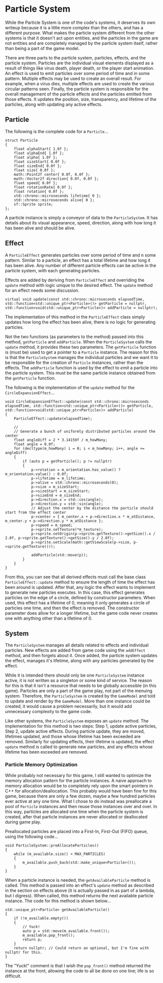 # Particle System

While the Particle System is one of the code's systems, it deserves its own writeup because it is a little more complex than the others, and has a different purpose.  What makes the particle system different from the other systems is that it doesn't act upon entities, and the particles in the game are not entities and are completely managed by the particle system itself, rather than being a part of the game model.

There are three parts to the particle system, particles, effects, and the particle system.  Particles are the individual visual elements displayed as a result of things like virus death, player death, or the player start animation.  An effect is used to emit particles over some period of time and in some pattern.  Multiple effects may be used to create an overall result.  For example, when a virus dies, multiple effects are used to create the various circular patterns seen.  Finally, the particle system is responsible for the overall management of the particle effects and the particles emitted from those effects.  It updates the position, size, transparency, and lifetime of the particles, along with updating any active effects.

## Particle

The following is the complete code for a `Particle`...

    struct Particle
    {
        float alphaStart{ 1.0f };
        float alphaEnd{ 1.0f };
        float alpha{ 1.0f };
        float sizeStart{ 0.0f };
        float sizeEnd{ 0.0f };
        float size{ 0.0f };
        math::Point2f center{ 0.0f, 0.0f };
        math::Vector2f direction{ 0.0f, 0.0f };
        float speed{ 0.0f };
        float rotationRate{ 0.0f };
        float rotation{ 0.0f };
        std::chrono::microseconds lifetime{ 0 };
        std::chrono::microseconds alive{ 0 };
        sf::Sprite sprite;
    };

A particle instance is simply a conveyor of data to the `ParticleSystem`.  It has details about its visual appearance, speed, direction, along with how long it has been alive and should be alive.

## Effect

A `ParticleEffect` generates particles over some period of time and n some pattern.  Similar to a particle, an effect has a total lifetime and how long it has been alive.  Any number of different particle effects can be active in the particle system, with each generating particles.  

Effects are added by deriving from `ParticleEffect` and overriding the `update` method with logic unique to the desired effect.  The `update` method for an effect needs some discussion.

    virtual void update(const std::chrono::microseconds elapsedTime, std::function<std::unique_ptr<Particle>()> getParticle = nullptr, std::function<void(std::unique_ptr<Particle>)> addParticle = nullptr);

The implementation of this method in the `ParticleEffect` class simply updates how long the effect has been alive, there is no logic for generating particles.

Not the two functions (as parameters to the method) passed into this method, `getParticle` and `addParticle`.  When the `ParticleSystem` calls the `update` method, it provides these two parameters.  The `getParticle` function is (must be) used to get a pointer to a `Particle` instance.  The reason for this is that the `ParticleSystem` manages the individual particles and we want it to be responsible for the creation of `Particle` instances, rather than the effects.  The `addParticle` function is used by the effect to _emit_ a particle into the particle system.  This must be the same particle instance obtained from the `getParticle` function.

The following is the implementation of the `update` method for the `CircleExpansionEffect`...

    void CircleExpansionEffect::update(const std::chrono::microseconds elapsedTime, std::function<std::unique_ptr<Particle>()> getParticle, std::function<void(std::unique_ptr<Particle>)> addParticle)
    {
        ParticleEffect::update(elapsedTime);

        //
        // Generate a bunch of uniformly distributed particles around the center
        float angleDiff = 2 * 3.14159f / m_howMany;
        float angle = 0.0f;
        for (decltype(m_howMany) i = 0; i < m_howMany; i++, angle += angleDiff)
        {
            if (auto p = getParticle(); p != nullptr)
            {
                p->rotation = m_orientation.has_value() ? m_orientation.value() : 0.0f;
                p->lifetime = m_lifetime;
                p->alive = std::chrono::microseconds(0);
                p->size = m_sizeStart;
                p->sizeStart = m_sizeStart;
                p->sizeEnd = m_sizeEnd;
                p->direction.x = std::cos(angle);
                p->direction.y = std::sin(angle);
                // Adjust the center by the distance the particle should start from the effect center
                p->center = { m_center.x + p->direction.x * m_atDistance, m_center.y + p->direction.y * m_atDistance };
                p->speed = m_speed;
                p->sprite.setTexture(*m_texture);
                p->sprite.setOrigin(p->sprite.getTexture()->getSize().x / 2.0f, p->sprite.getTexture()->getSize().y / 2.0f);
                p->sprite.setScale(math::getViewScale(p->size, p->sprite.getTexture()));

                addParticle(std::move(p));
            }
        }
    }

From this, you can see that all derived effects must call the base class `ParticleEffect::update` method to ensure the length of time the effect has been around is updated.  After that, any logic the effect wants to implement to generate new particles executes.  In this case, this effect generates particles on the edge of a circle, defined by constructor parameters.  When used, this effect has a lifetime of 0, meaning it only generates a circle of particles one time, and then the effect is removed.  The constructor parameter does allow for a longer lifetime, but the game code never creates one with anything other than a lifetime of 0.

## System

The `ParticleSystem` manages all details related to effects and individual particles.  New effects are added from game code using the `addEffect` method, and then forgets about it.  Once added, the particle system updates the effect, manages it's lifetime, along with any particles generated by the effect.

While it is intended there should only be one `ParticleSystem` instance active, it is not written as a singleton or some kind of service.  The reason for this is that it isn't a resource that needs to be globally accessible (in this game).  Particles are only a part of the game play, not part of the menuing system.  Therefore, the `ParticleSystem` is created by the `GameModel` and told to update and render by the `GameModel`.  More than one instance could be created, it would cause a problem necessarily, but it would add unnecessary complexity to the game code.

Like other systems, the `ParticleSystem` exposes an `update` method.  The implementation for this method is two steps: Step 1, update active particles, Step 2, update active effects.  During particle update, they are moved, lifetimes updated, and those whose lifetime has been exceeded are removed.  Similarly for updating effects, their lifetime is updated, the effect `update` method is called to generate new particles, and any effects whose lifetime has been exceeded are removed.

### Particle Memory Optimization

While probably not necessary for this game, I still wanted to optimize the memory allocation pattern for the particle instances.  A naive approach to memory allocation would be to completely rely upon the smart pointers in C++ for allocation/deallocation.  This probably would have been fine for this game, because there are only a few dozen, maybe a few hundred particles ever active at any one time.  What I chose to do instead was preallocate a pool of `Particle` instances and then reuse those instances over and over.  In this way, particles are allocated one time when the particle system is created, after that particle instances are never allocated or deallocated during game play.

Preallocated particles are placed into a First-In, First-Out (FIFO) queue, using the following code...

    void ParticleSystem::preAllocateParticles()
    {
        while (m_available.size() < MAX_PARTICLES)
        {
            m_available.push_back(std::make_unique<Particle>());
        }
    }

When a particle instance is needed, the `getAvailableParticle` method is called.  This method is passed into an effect's `update` method as described in the section on effects above (it is actually passed in as part of a lambda, but I digress).  When called, this method returns the next available particle instance.  The code for this method is shown below...

    std::unique_ptr<Particle> getAvailableParticle()
    {
        if (!m_available.empty())
        {
            // Yuck!
            auto p = std::move(m_available.front());
            m_available.pop_front();
            return p;
        }
        return nullptr; // Could return an optional, but I'm fine with nullptr for this.
    }

The "Yuck!" comment is that I wish the `pop_front()` method returned the instance at the front, allowing the code to all be done on one line; life is so difficult.
